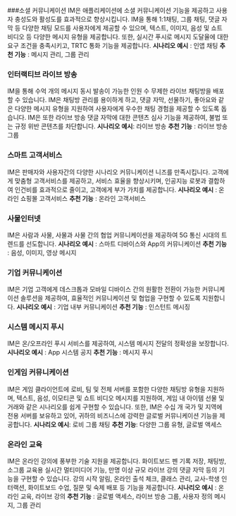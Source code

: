 ###소셜 커뮤니케이션
IM은 애플리케이션에 소셜 커뮤니케이션 기능을 제공하고 사용자 충성도와 활성도를 효과적으로 향상시킵니다. IM을 통해 1:1채팅, 그룹 채팅, 댓글 자막 등 다양한 채팅 모드를 사용자에게 제공할 수 있으며, 텍스트, 이미지, 음성 및 쇼트 비디오 등 다양한 메시지 유형을 제공합니다. 또한, 실시간 푸시로 메시지 도달율에 대한 요구 조건을 충족시키고, TRTC 통화 기능을 제공합니다.
**시나리오 예시** : 인앱 채팅
**추천 기능** : 메시지 관리, 그룹 관리


### 인터랙티브 라이브 방송
IM을 통해 수억 개의 메시지 동시 발송이 가능한 인원 수 무제한 라이브 채팅방을 배포할 수 있습니다. IM은 채팅방 관리를 용이하게 하고, 댓글 자막, 선물하기, 좋아요와 같은 다양한 메시지 유형을 지원하여 사용자에게 우수한 채팅 경험을 제공할 수 있도록 돕습니다. IM은 또한 라이브 방송 댓글 자막에 대한 콘텐츠 심사 기능을 제공하여, 불법 또는 규정 위반 콘텐츠를 차단합니다.
**시나리오 예시**: 라이브 방송
**추천 기능** : 라이브 방송 그룹


### 스마트 고객서비스
IM은 판매자와 사용자간의 다양한 시나리오 커뮤니케이션 니즈를 만족시킵니다. 고객에게 맞춤형 고객서비스를 제공하고, 서비스 효율을 향상시키며, 인공지능 로봇과 결합하여 인건비를 효과적으로 줄이고, 고객에게 부가 가치를 제공합니다.
**시나리오 예시** : 온라인 쇼핑몰 고객서비스
**추천 기능** : 온라인 고객서비스


### 사물인터넷
IM은 사람과 사물, 사물과 사물 간의 협업 커뮤니케이션을 제공하여 5G 통신 시대의 트렌드를 선도합니다.
**시나리오 예시** : 스마트 디바이스와 App의 커뮤니케이션
**추천 기능** : 음성, 이미지, 영상 메시지



### 기업 커뮤니케이션
IM은 기업 고객에게 데스크톱과 모바일 디바이스 간의 원활한 전환이 가능한 커뮤니케이션 솔루션을 제공하여, 효율적인 커뮤니케이션 및 협업을 구현할 수 있도록 지원합니다.
**시나리오 예시** : 기업 내부 커뮤니케이션
**추천 기능** : 인스턴트 메시징


### 시스템 메시지 푸시
IM은 온/오프라인 푸시 서비스를 제공하여, 시스템 메시지 전달의 정확성을 보장합니다.
**시나리오 예시** : App 시스템 공지
**추천 기능** : 메시지 푸시


### 인게임 커뮤니케이션
IM은 게임 클라이언트에 로비, 팀 및 전체 서버를 포함한 다양한 채팅방 유형을 지원하며, 텍스트, 음성, 이모티콘 및 쇼트 비디오 메시지를 지원하여, 게임 내 아이템 선물 및 거래와 같은 시나리오를 쉽게 구현할 수 있습니다. 또한, IM은 수십 개 국가 및 지역에 전용 서버를 보유하고 있어, 귀하의 비즈니스에 강력한 글로벌 커뮤니케이션 기능을 제공합니다.
**시나리오 예시**: 로비 그룹 채팅
**추천 기능**: 다양한 그룹 유형, 글로벌 액세스


### 온라인 교육
IM은 온라인 강의에 풍부한 기술 지원을 제공합니다. 화이트보드 펜 기록 저장, 채팅방, 소그룹 교육용 실시간 멀티미디어 기능, 만명 이상 규모 라이브 강의 댓글 자막 등의 기능을 구현할 수 있습니다. 강의 시작 알림, 온라인 출석 체크, 클래스 관리, 교사-학생 인터랙션, 화이트보드 수업, 질문 및 숙제 배포 등 기능을 제공합니다.
**시나리오 예시** : 온라인 교육, 라이브 강의
**추천 기능** : 글로벌 액세스, 라이브 방송 그룹, 사용자 정의 메시지, 그룹 관리
